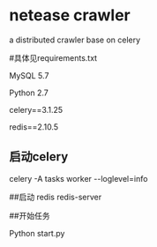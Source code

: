 # netease crawler
a distributed crawler base on celery


#具体见requirements.txt

MySQL 5.7

Python 2.7

celery==3.1.25

redis==2.10.5


## 启动celery 
celery -A tasks worker --loglevel=info

##启动 redis
redis-server

##开始任务

Python start.py




